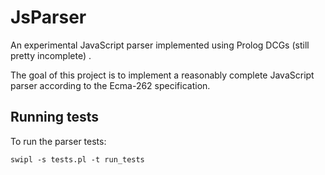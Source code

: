 # JsParser


An experimental JavaScript parser implemented using Prolog DCGs (still pretty incomplete) .  

The goal of this project is to implement a reasonably complete JavaScript parser according to the Ecma-262 specification.


## Running tests

To run the parser tests:

```
swipl -s tests.pl -t run_tests
```


